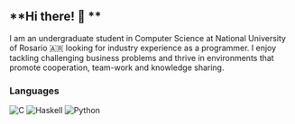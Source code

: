 ## **Hi there! 🦦 **

  I am an undergraduate student in Computer Science at National University of Rosario 🇦🇷 looking for industry experience as a programmer. I enjoy tackling challenging business  problems and thrive in environments that promote cooperation, team-work and knowledge sharing. 
  
  ### **Languages**
  ![C](https://img.shields.io/badge/-808080?style=flat&logo=c&logoColor=white)
  ![Haskell](https://img.shields.io/badge/Haskell-5e5086?style=flat&logo=haskell&logoColor=white)
  ![Python](https://img.shields.io/badge/python-3670A0?style=flat&logo=python&logoColor=ffdd54)

